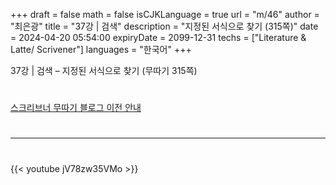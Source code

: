 +++
draft = false
math = false
isCJKLanguage = true
url = "m/46"
author = "최은광"
title = "37강 | 검색"
description = "지정된 서식으로 찾기 (315쪽)"
date = 2024-04-20 05:54:00
expiryDate = 2099-12-31
techs = ["Literature & Latte/ Scrivener"]
languages = "한국어"
+++

37강 | 검색 – 지정된 서식으로 찾기 (무따기 315쪽)

<!--more--> 

#

[스크리브너 무따기 블로그 이전 안내](../../docs/scrivener/newsroom/scrivener-notice-01/)

#

---

#

{{< youtube jV78zw35VMo >}}

#